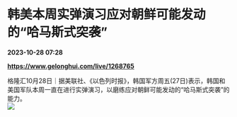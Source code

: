 # 韩美本周实弹演习应对朝鲜可能发动的“哈马斯式突袭”

**2023-10-28 07:28**

**https://www.gelonghui.com/live/1268765**

格隆汇10月28日｜据美联社、《以色列时报》，韩国军方周五(27日)表示，韩国和美国军队本周一直在进行实弹演习，以磨练应对朝鲜可能发动的“哈马斯式突袭”的能力。  
![](https://img5.gelonghui.com/live/a4ba4-ec56eb77-07da-4e17-84e5-7bf81175b02a.png)